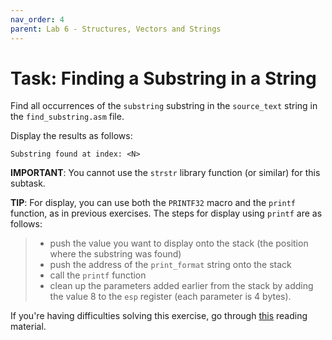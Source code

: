 ```yaml
---
nav_order: 4
parent: Lab 6 - Structures, Vectors and Strings
---
```


# Task: Finding a Substring in a String

Find all occurrences of the `substring` substring in the `source_text` string in the `find_substring.asm` file.

Display the results as follows:

```text
Substring found at index: <N>
```

**IMPORTANT**: You cannot use the `strstr` library function (or similar) for this subtask.

**TIP**: For display, you can use both the `PRINTF32` macro and the `printf` function, as in previous exercises. The steps for display using `printf` are as follows:

> - push the value you want to display onto the stack (the position where the substring was found)
> - push the address of the `print_format` string onto the stack
> - call the `printf` function
> - clean up the parameters added earlier from the stack by adding the value 8 to the `esp` register (each parameter is 4 bytes).

If you're having difficulties solving this exercise, go through [this](../../reading/arrays.md) reading material.
